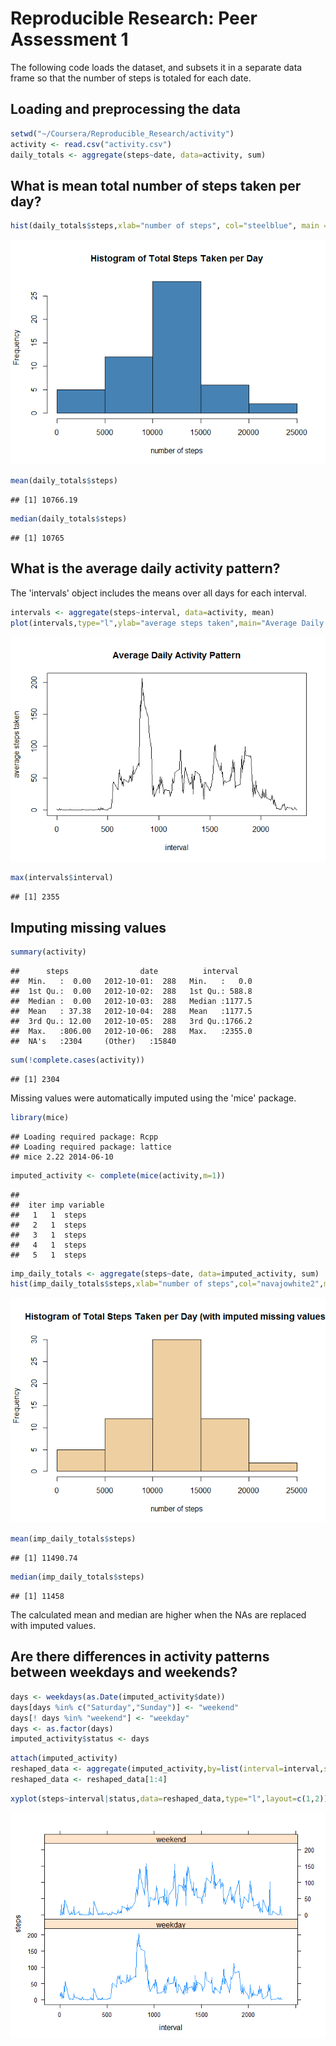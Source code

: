 # Reproducible Research: Peer Assessment 1

The following code loads the dataset, and subsets it in a separate data frame so that the number of steps is totaled for each date.

## Loading and preprocessing the data

```r
setwd("~/Coursera/Reproducible_Research/activity")
activity <- read.csv("activity.csv")
daily_totals <- aggregate(steps~date, data=activity, sum)
```
## What is mean total number of steps taken per day?

```r
hist(daily_totals$steps,xlab="number of steps", col="steelblue", main = "Histogram of Total Steps Taken per Day")
```

![](./PA1_template_files/figure-html/unnamed-chunk-2-1.png) 

```r
mean(daily_totals$steps)
```

```
## [1] 10766.19
```

```r
median(daily_totals$steps)
```

```
## [1] 10765
```

## What is the average daily activity pattern?

The 'intervals' object includes the means over all days for each interval.


```r
intervals <- aggregate(steps~interval, data=activity, mean)
plot(intervals,type="l",ylab="average steps taken",main="Average Daily Activity Pattern")
```

![](./PA1_template_files/figure-html/unnamed-chunk-4-1.png) 

```r
max(intervals$interval)
```

```
## [1] 2355
```

## Imputing missing values

```r
summary(activity)
```

```
##      steps                date          interval     
##  Min.   :  0.00   2012-10-01:  288   Min.   :   0.0  
##  1st Qu.:  0.00   2012-10-02:  288   1st Qu.: 588.8  
##  Median :  0.00   2012-10-03:  288   Median :1177.5  
##  Mean   : 37.38   2012-10-04:  288   Mean   :1177.5  
##  3rd Qu.: 12.00   2012-10-05:  288   3rd Qu.:1766.2  
##  Max.   :806.00   2012-10-06:  288   Max.   :2355.0  
##  NA's   :2304     (Other)   :15840
```

```r
sum(!complete.cases(activity))
```

```
## [1] 2304
```

Missing values were automatically imputed using the 'mice' package.


```r
library(mice)
```

```
## Loading required package: Rcpp
## Loading required package: lattice
## mice 2.22 2014-06-10
```

```r
imputed_activity <- complete(mice(activity,m=1))
```

```
## 
##  iter imp variable
##   1   1  steps
##   2   1  steps
##   3   1  steps
##   4   1  steps
##   5   1  steps
```

```r
imp_daily_totals <- aggregate(steps~date, data=imputed_activity, sum)
hist(imp_daily_totals$steps,xlab="number of steps",col="navajowhite2",main="Histogram of Total Steps Taken per Day (with imputed missing values)")
```

![](./PA1_template_files/figure-html/unnamed-chunk-7-1.png) 

```r
mean(imp_daily_totals$steps)
```

```
## [1] 11490.74
```

```r
median(imp_daily_totals$steps)
```

```
## [1] 11458
```

The calculated mean and median are higher when the NAs are replaced with imputed values.

## Are there differences in activity patterns between weekdays and weekends?

```r
days <- weekdays(as.Date(imputed_activity$date))
days[days %in% c("Saturday","Sunday")] <- "weekend"
days[! days %in% "weekend"] <- "weekday"
days <- as.factor(days)
imputed_activity$status <- days
```

```r
attach(imputed_activity)
reshaped_data <- aggregate(imputed_activity,by=list(interval=interval,status=status),FUN=mean)
reshaped_data <- reshaped_data[1:4]
```

```r
xyplot(steps~interval|status,data=reshaped_data,type="l",layout=c(1,2))
```

![](./PA1_template_files/figure-html/unnamed-chunk-11-1.png) 
